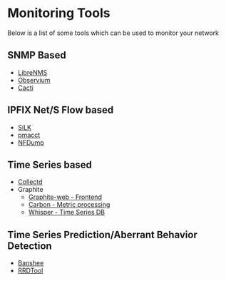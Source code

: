 # Monitoring Tools

Below is a list of some tools which can be used to monitor your network

## SNMP Based

- [LibreNMS](http://www.librenms.org/)
- [Observium](http://observium.org/)
- [Cacti](http://www.cacti.net/)

## IPFIX Net/S Flow based 

- [SiLK](https://tools.netsa.cert.org/silk/)
- [pmacct](http://www.pmacct.net/)
- [NFDump](http://nfdump.sourceforge.net/)


## Time Series based

- [Collectd](https://collectd.org/)
- Graphite
	- [Graphite-web - Frontend](https://github.com/graphite-project/graphite-web)
	- [Carbon - Metric processing](https://github.com/graphite-project/carbon)
	- [Whisper - Time Series DB](https://github.com/graphite-project/whisper)


## Time Series Prediction/Aberrant Behavior Detection

- [Banshee](https://github.com/eleme/banshee)
- [RRDTool](http://cricket.sourceforge.net/aberrant/rrd_hw.htm)


